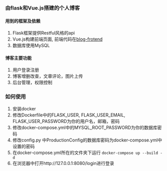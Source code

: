 ### 由flask和Vue.js搭建的个人博客

#### 用到的框架及依赖
1. Flask框架提供Restful风格的api
2. Vue.js构建前端页面, 前端代码在[blog-frotend](https://github.com/RainJoe/blog-frontend)
3. 数据库使用MySQL

#### 博客主要功能
1. 用户登录注册
2. 博客增删改查，文章评论，图片上传
3. 后台管理，权限控制

### 如何使用
1. 安装docker
2. 修改Dockerfile中的FLASK_USER, FLASK_USER_EMAIL, FLASK_USER_PASSWORD为你的用户名，邮箱，密码
3. 修改docker-compose.yml中的MYSQL_ROOT_PASSWORD为你的数据库密码
4. 修改config.py 中ProductionConfig的数据库密码为docker-compose.yml中设置的密码
5. 在docker-compose.yml所在的文件夹下运行 ``docker-compose up --build -d``
6. 在浏览器中打开http://127.0.0.1:8080/login进行登录

